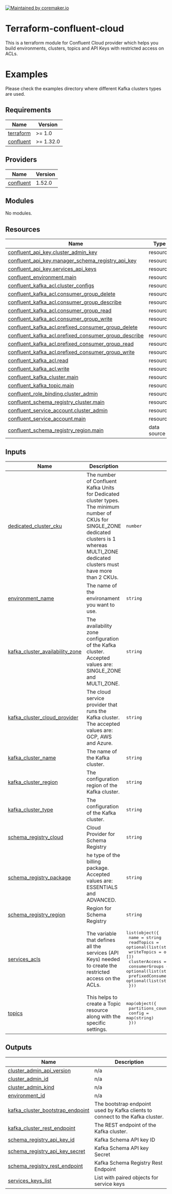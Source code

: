 [![Maintained by coremaker.io](https://img.shields.io/badge/maintained%20by-coremaker.io-green)](https://coremaker.io/)

# Terraform-confluent-cloud

This is a terraform module for Confluent Cloud provider which helps you build environments, clusters, topics and API Keys with restricted access on ACLs.  

# Examples

Please check the examples directory where different Kafka clusters types are used.

<!-- BEGINNING OF PRE-COMMIT-TERRAFORM DOCS HOOK -->
## Requirements

| Name | Version |
|------|---------|
| <a name="requirement_terraform"></a> [terraform](#requirement\_terraform) | >= 1.0 |
| <a name="requirement_confluent"></a> [confluent](#requirement\_confluent) | >= 1.32.0 |

## Providers

| Name | Version |
|------|---------|
| <a name="provider_confluent"></a> [confluent](#provider\_confluent) | 1.52.0 |

## Modules

No modules.

## Resources

| Name | Type |
|------|------|
| [confluent_api_key.cluster_admin_key](https://registry.terraform.io/providers/confluentinc/confluent/latest/docs/resources/api_key) | resource |
| [confluent_api_key.manager_schema_registry_api_key](https://registry.terraform.io/providers/confluentinc/confluent/latest/docs/resources/api_key) | resource |
| [confluent_api_key.services_api_keys](https://registry.terraform.io/providers/confluentinc/confluent/latest/docs/resources/api_key) | resource |
| [confluent_environment.main](https://registry.terraform.io/providers/confluentinc/confluent/latest/docs/resources/environment) | resource |
| [confluent_kafka_acl.cluster_configs](https://registry.terraform.io/providers/confluentinc/confluent/latest/docs/resources/kafka_acl) | resource |
| [confluent_kafka_acl.consumer_group_delete](https://registry.terraform.io/providers/confluentinc/confluent/latest/docs/resources/kafka_acl) | resource |
| [confluent_kafka_acl.consumer_group_describe](https://registry.terraform.io/providers/confluentinc/confluent/latest/docs/resources/kafka_acl) | resource |
| [confluent_kafka_acl.consumer_group_read](https://registry.terraform.io/providers/confluentinc/confluent/latest/docs/resources/kafka_acl) | resource |
| [confluent_kafka_acl.consumer_group_write](https://registry.terraform.io/providers/confluentinc/confluent/latest/docs/resources/kafka_acl) | resource |
| [confluent_kafka_acl.prefixed_consumer_group_delete](https://registry.terraform.io/providers/confluentinc/confluent/latest/docs/resources/kafka_acl) | resource |
| [confluent_kafka_acl.prefixed_consumer_group_describe](https://registry.terraform.io/providers/confluentinc/confluent/latest/docs/resources/kafka_acl) | resource |
| [confluent_kafka_acl.prefixed_consumer_group_read](https://registry.terraform.io/providers/confluentinc/confluent/latest/docs/resources/kafka_acl) | resource |
| [confluent_kafka_acl.prefixed_consumer_group_write](https://registry.terraform.io/providers/confluentinc/confluent/latest/docs/resources/kafka_acl) | resource |
| [confluent_kafka_acl.read](https://registry.terraform.io/providers/confluentinc/confluent/latest/docs/resources/kafka_acl) | resource |
| [confluent_kafka_acl.write](https://registry.terraform.io/providers/confluentinc/confluent/latest/docs/resources/kafka_acl) | resource |
| [confluent_kafka_cluster.main](https://registry.terraform.io/providers/confluentinc/confluent/latest/docs/resources/kafka_cluster) | resource |
| [confluent_kafka_topic.main](https://registry.terraform.io/providers/confluentinc/confluent/latest/docs/resources/kafka_topic) | resource |
| [confluent_role_binding.cluster_admin](https://registry.terraform.io/providers/confluentinc/confluent/latest/docs/resources/role_binding) | resource |
| [confluent_schema_registry_cluster.main](https://registry.terraform.io/providers/confluentinc/confluent/latest/docs/resources/schema_registry_cluster) | resource |
| [confluent_service_account.cluster_admin](https://registry.terraform.io/providers/confluentinc/confluent/latest/docs/resources/service_account) | resource |
| [confluent_service_account.main](https://registry.terraform.io/providers/confluentinc/confluent/latest/docs/resources/service_account) | resource |
| [confluent_schema_registry_region.main](https://registry.terraform.io/providers/confluentinc/confluent/latest/docs/data-sources/schema_registry_region) | data source |

## Inputs

| Name | Description | Type | Default | Required |
|------|-------------|------|---------|:--------:|
| <a name="input_dedicated_cluster_cku"></a> [dedicated\_cluster\_cku](#input\_dedicated\_cluster\_cku) | The number of Confluent Kafka Units for Dedicated cluster types. The minimum number of CKUs for SINGLE\_ZONE dedicated clusters is 1 whereas MULTI\_ZONE dedicated clusters must have more than 2 CKUs. | `number` | `0` | no |
| <a name="input_environment_name"></a> [environment\_name](#input\_environment\_name) | The name of the environament you want to use. | `string` | n/a | yes |
| <a name="input_kafka_cluster_availability_zone"></a> [kafka\_cluster\_availability\_zone](#input\_kafka\_cluster\_availability\_zone) | The availability zone configuration of the Kafka cluster. Accepted values are: SINGLE\_ZONE and MULTI\_ZONE. | `string` | `"SINGLE_ZONE"` | no |
| <a name="input_kafka_cluster_cloud_provider"></a> [kafka\_cluster\_cloud\_provider](#input\_kafka\_cluster\_cloud\_provider) | The cloud service provider that runs the Kafka cluster. The accepted values are: GCP, AWS and Azure. | `string` | `"GCP"` | no |
| <a name="input_kafka_cluster_name"></a> [kafka\_cluster\_name](#input\_kafka\_cluster\_name) | The name of the Kafka cluster. | `string` | n/a | yes |
| <a name="input_kafka_cluster_region"></a> [kafka\_cluster\_region](#input\_kafka\_cluster\_region) | The configuration region of the Kafka cluster. | `string` | n/a | yes |
| <a name="input_kafka_cluster_type"></a> [kafka\_cluster\_type](#input\_kafka\_cluster\_type) | The configuration of the Kafka cluster. | `string` | `"basic"` | no |
| <a name="input_schema_registry_cloud"></a> [schema\_registry\_cloud](#input\_schema\_registry\_cloud) | Cloud Provider for Schema Registry | `string` | `"GCP"` | no |
| <a name="input_schema_registry_package"></a> [schema\_registry\_package](#input\_schema\_registry\_package) | he type of the billing package. Accepted values are: ESSENTIALS and ADVANCED. | `string` | `"ESSENTIALS"` | no |
| <a name="input_schema_registry_region"></a> [schema\_registry\_region](#input\_schema\_registry\_region) | Region for Schema Registry | `string` | `"europe-west3"` | no |
| <a name="input_services_acls"></a> [services\_acls](#input\_services\_acls) | The variable that defines all the services (API Keys) needed to create the restricted access on the ACLs. | <pre>list(object({<br>    name                   = string<br>    readTopics             = optional(list(string), [])<br>    writeTopics            = optional(list(string), [])<br>    clusterAccess          = optional(list(string), [])<br>    consumerGroups         = optional(list(string), [])<br>    prefixedConsumerGroups = optional(list(string), [])<br>  }))</pre> | `[]` | no |
| <a name="input_topics"></a> [topics](#input\_topics) | This helps to create a Topic resource along with the specific settings. | <pre>map(object({<br>    partitions_count = number<br>    config           = map(string)<br>  }))</pre> | `{}` | no |

## Outputs

| Name | Description |
|------|-------------|
| <a name="output_cluster_admin_api_version"></a> [cluster\_admin\_api\_version](#output\_cluster\_admin\_api\_version) | n/a |
| <a name="output_cluster_admin_id"></a> [cluster\_admin\_id](#output\_cluster\_admin\_id) | n/a |
| <a name="output_cluster_admin_kind"></a> [cluster\_admin\_kind](#output\_cluster\_admin\_kind) | n/a |
| <a name="output_environment_id"></a> [environment\_id](#output\_environment\_id) | n/a |
| <a name="output_kafka_cluster_bootstrap_endpoint"></a> [kafka\_cluster\_bootstrap\_endpoint](#output\_kafka\_cluster\_bootstrap\_endpoint) | The bootstrap endpoint used by Kafka clients to connect to the Kafka cluster. |
| <a name="output_kafka_cluster_rest_endpoint"></a> [kafka\_cluster\_rest\_endpoint](#output\_kafka\_cluster\_rest\_endpoint) | The REST endpoint of the Kafka cluster. |
| <a name="output_schema_registry_api_key_id"></a> [schema\_registry\_api\_key\_id](#output\_schema\_registry\_api\_key\_id) | Kafka Schema API key ID |
| <a name="output_schema_registry_api_key_secret"></a> [schema\_registry\_api\_key\_secret](#output\_schema\_registry\_api\_key\_secret) | Kafka Schema API key Secret |
| <a name="output_schema_registry_rest_endpoint"></a> [schema\_registry\_rest\_endpoint](#output\_schema\_registry\_rest\_endpoint) | Kafka Schema Registry Rest Endpoint |
| <a name="output_services_keys_list"></a> [services\_keys\_list](#output\_services\_keys\_list) | List with paired objects for service keys |
<!-- END OF PRE-COMMIT-TERRAFORM DOCS HOOK -->
